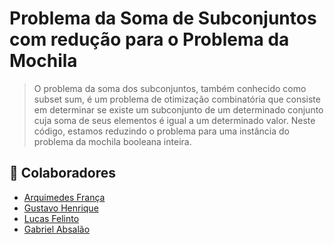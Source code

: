 # Problema da Soma de Subconjuntos com redução para o Problema da Mochila

> O problema da soma dos subconjuntos, também conhecido como subset sum, é um problema de otimização combinatória que consiste em determinar se existe um subconjunto de um determinado conjunto cuja soma de seus elementos é igual a um determinado valor. Neste código, estamos reduzindo o problema para uma instância do problema da mochila booleana inteira.


## 🤝 Colaboradores

- [Arquimedes França](https://github.com/arqowl)
- [Gustavo Henrique](https://github.com/Gustavohguedes)
- [Lucas Felinto](https://github.com/lucasvfelinto)
- [Gabriel Absalão](https://github.com/Gabrielabsalao24)
